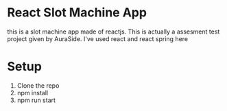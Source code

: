 # React Slot Machine App


this is a slot machine app made of reactjs. This is actually a assesment test project given by AuraSide. I've used react and react spring here

# Setup

1.  Clone the repo
2.  npm install
3.  npm run start
